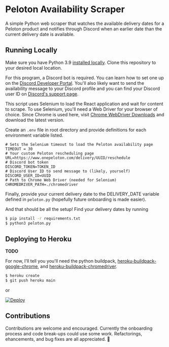 # Peloton Availability Scraper

A simple Python web scraper that watches the available delivery dates for a Peloton product and notifies through Discord when an earlier date than the current delivery date is available.

## Running Locally

Make sure you have Python 3.9 [installed locally](https://docs.python-guide.org/starting/installation/). Clone this repository to your desired local location.

For this program, a Discord bot is required. You can learn how to set one up on the [Discord Developer Portal](https://discord.com/developers/docs/intro). You'll also likely want to send the availability message to your Discord profile and you can find your Discord user ID on [Discord's support page](https://support.discord.com/hc/en-us/articles/206346498-Where-can-I-find-my-User-Server-Message-ID-).

This script uses Selenium to load the React application and wait for content to scrape. To use Selenium, you'll need a Web Driver for your browser of choice. Since Chrome is used here, visit [Chrome WebDriver Downloads](https://sites.google.com/a/chromium.org/chromedriver/downloads) and download the latest version.

Create an `.env` file in root directory and provide definitions for each environment variable listed.

```
# Sets the Selenium timeout to load the Peloton availability page
TIMEOUT = 30
# Your custom Peloton rescheduling page
URL=https://www.onepeloton.com/delivery/UUID/reschedule
# Discord bot token
DISCORD_TOKEN=TOKEN_ID
# Discord User ID to send message to (likely, yourself)
DISCORD_USER_ID=UUID
# Path to Chrome Web Driver (needed for Selenium)
CHROMEDRIVER_PATH=./chromedriver
```

Finally, provide your current delivery date to the DELIVERY_DATE variable defined in `peloton.py` (hopefully future onboarding is made easier).

And that should be all the setup! Find your delivery dates by running

```sh
$ pip install -r requirements.txt
$ python3 peloton.py
```

## Deploying to Heroku

**TODO**

For now, I'll tell you you'll need the python buildpack, [heroku-buildpack-google-chrome](https://elements.heroku.com/buildpacks/heroku/heroku-buildpack-google-chrome), and [heroku-buildpack-chromedriver](https://elements.heroku.com/buildpacks/heroku/heroku-buildpack-chromedriver).

```sh
$ heroku create
$ git push heroku main
```

or

[![Deploy](https://www.herokucdn.com/deploy/button.svg)](https://heroku.com/deploy)

## Contributions

Contributions are welcome and encouraged. Currently the onboarding process and code break-ups could use some work. Refactorings, ehancements, and bug fixes are all appreciated. 🙏
